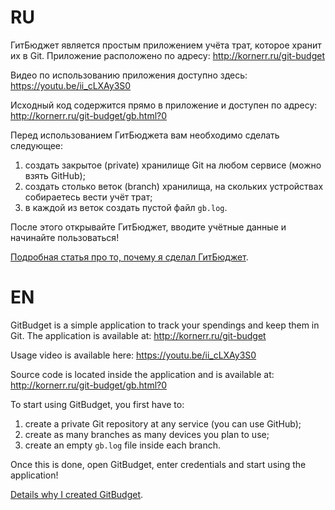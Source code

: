 # RU

ГитБюджет является простым приложением учёта трат, которое хранит их в Git. Приложение расположено по адресу: http://kornerr.ru/git-budget

Видео по использованию приложения доступно здесь: https://youtu.be/ii_cLXAy3S0

Исходный код содержится прямо в приложение и доступен по адресу: http://kornerr.ru/git-budget/gb.html?0

Перед использованием ГитБюджета вам необходимо сделать следующее:

1. создать закрытое (private) хранилище Git на любом сервисе (можно взять GitHub);
1. создать столько веток (branch) хранилища, на скольких устройствах собираетесь вести учёт трат;
1. в каждой из веток создать пустой файл `gb.log`.

После этого открывайте ГитБюджет, вводите учётные данные и начинайте пользоваться!

[Подробная статья про то, почему я сделал ГитБюджет][статья-ру].

# EN

GitBudget is a simple application to track your spendings and keep them in Git. The application is available at: http://kornerr.ru/git-budget

Usage video is available here: https://youtu.be/ii_cLXAy3S0

Source code is located inside the application and is available at: http://kornerr.ru/git-budget/gb.html?0

To start using GitBudget, you first have to:

1. create a private Git repository at any service (you can use GitHub);
1. create as many branches as many devices you plan to use;
1. create an empty `gb.log` file inside each branch.

Once this is done, open GitBudget, enter credentials and start using the application!

[Details why I created GitBudget][статья-ан].

[статья-ру]: http://opengamestudio.org/ru/news/git-budget.html
[статья-ан]: http://opengamestudio.org/en/news/git-budget.html
